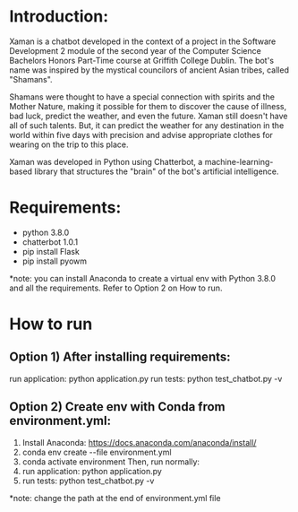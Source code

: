 # Introduction:
Xaman is a chatbot developed in the context of a project in the Software Development 2 module of the second year of the Computer Science Bachelors Honors Part-Time course at Griffith College Dublin. The bot's name was inspired by the mystical councilors of ancient Asian tribes, called "Shamans".

Shamans were thought to have a special connection with spirits and the Mother Nature, making it possible for them to discover the cause of illness,  bad luck,  predict the weather, and even the future. Xaman still doesn't have all of such talents. But, it can predict the weather for any destination in the world within five days with precision and advise appropriate clothes for wearing on the trip to this place.

Xaman was developed in Python using Chatterbot, a machine-learning-based library that structures the "brain" of the bot's artificial intelligence. 


# Requirements: 
- python 3.8.0 
- chatterbot 1.0.1 
- pip install Flask 
- pip install pyowm

*note: you can install Anaconda to create a virtual env with Python 3.8.0 and all the requirements. Refer to Option 2 on How to run.

# How to run

## Option 1) After installing requirements:

run application: python application.py
run tests: python test_chatbot.py -v


## Option 2) Create env with Conda from environment.yml:
1) Install Anaconda: https://docs.anaconda.com/anaconda/install/
2) conda env create --file environment.yml 
3) conda activate environment
Then, run normally:
4) run application: python application.py
5) run tests: python test_chatbot.py -v

*note: change the path at the end of environment.yml file
